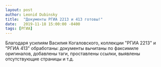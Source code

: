 ```yaml
---
layout: post
author: Leonid Dubinsky
title:  "Документы РГИА 2213 и 413 готовы!"
date:   2019-11-18 15:00:00 -0400
tags: [РГИА]
---
```


Благодаря усилиям Василия Когаловского, коллекции "РГИА 2213" и "РГИА 413" обработаны:
документы вычитаны по факсимиле оригиналов, добавлены таги, проставлены ссылки,
выявлены отсутствующие страницы и т.д.
